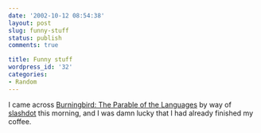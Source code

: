 ```yaml
---
date: '2002-10-12 08:54:38'
layout: post
slug: funny-stuff
status: publish
comments: true

title: Funny stuff
wordpress_id: '32'
categories:
- Random
---
```


I came across [Burningbird: The Parable of the Languages](http://weblog.burningbird.net/archives/000581.php) by way of [slashdot](http://slashdot.org/) this morning, and I was damn lucky that I had already finished my coffee.

